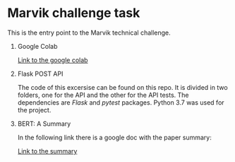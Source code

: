 # Marvik challenge task 

This is the entry point to the Marvik technical challenge.

1. Google Colab

   [Link to the google colab](https://colab.research.google.com/drive/1eZpgnmDgzYSW5v512ss0-Eqti_lzEaMA#scrollTo=Wk8LtGp-7M5A) 


2. Flask POST API

   The code of this excersise can be found on this repo. It is divided in two folders, one for the API and the other for the API tests. The dependencies are *Flask* and *pytest* packages. Python 3.7 was used for the project.  

3. BERT: A Summary

   In the following link there is a google doc with the paper summary: 

   [Link to the summary](https://docs.google.com/document/d/1oCoihnn6xlZWyco8qdU3QlJVrOfOmbAC4rXTTjkgHcM/edit?usp=sharing) 
